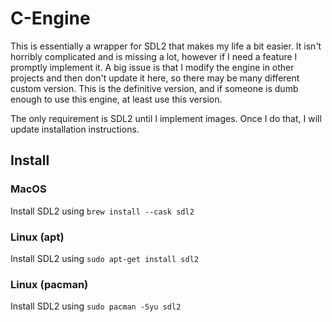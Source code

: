 # C-Engine

This is essentially a wrapper for SDL2 that makes my life a bit easier.
It isn't horribly complicated and is missing a lot, however if I need a feature I promptly implement it.
A big issue is that I modify the engine in other projects and then don't update it here, so there may be many different custom version.
This is the definitive version, and if someone is dumb enough to use this engine, at least use this version.

The only requirement is SDL2 until I implement images.
Once I do that, I will update installation instructions.

## Install

### MacOS

Install SDL2 using `brew install --cask sdl2`

### Linux (apt)

Install SDL2 using `sudo apt-get install sdl2`

### Linux (pacman)

Install SDL2 using `sudo pacman -Syu sdl2`
